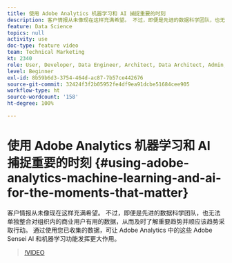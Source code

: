 ```yaml
---
title: 使用 Adobe Analytics 机器学习和 AI 捕捉重要的时刻
description: 客户情报从未像现在这样充满希望。 不过，即便是先进的数据科学团队，也无法单独整合对组织内的商业用户有用的数据，从而及时了解重要趋势并顺应该趋势采取行动。 通过使用您已收集的数据，可让 Adobe Analytics 中的这些 Adobe Sensei AI 和机器学习功能发挥更大作用。
feature: Data Science
topics: null
activity: use
doc-type: feature video
team: Technical Marketing
kt: 2340
role: User, Developer, Data Engineer, Architect, Data Architect, Admin, Leader
level: Beginner
exl-id: 8b59b6d3-3754-464d-ac87-7b57ce442676
source-git-commit: 32424f3f2b05952fe4df9ea91dcbe51684cee905
workflow-type: ht
source-wordcount: '158'
ht-degree: 100%

---
```


# 使用 Adobe Analytics 机器学习和 AI 捕捉重要的时刻 {#using-adobe-analytics-machine-learning-and-ai-for-the-moments-that-matter}

客户情报从未像现在这样充满希望。 不过，即便是先进的数据科学团队，也无法单独整合对组织内的商业用户有用的数据，从而及时了解重要趋势并顺应该趋势采取行动。 通过使用您已收集的数据，可让 Adobe Analytics 中的这些 Adobe Sensei AI 和机器学习功能发挥更大作用。

>[!VIDEO](https://video.tv.adobe.com/v/25837/?quality=12)

